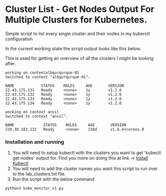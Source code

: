 # Cluster List - Get Nodes Output For Multiple Clusters for Kubernetes.  

Simple script to list every single cluster and their nodes in my kuberctl configuration

In the current working state the script output looks like this below. 

This is used for getting an overview of all the clusters I might be looking after.

``` 
working on contextalbqurqurque-01
Switched to context "albqurqurque-01".

NAME            STATUS    ROLES     AGE       VERSION
22.43.175.131   Ready     <none>    1y        v1.2.6
22.43.175.132   Ready     <none>    1y        v1.2.6
22.43.175.133   Ready     <none>    1y        v1.2.6
22.43.175.134   Ready     <none>    1y        v1.2.6

working on context anvil
Switched to context "anvil".

NAME             STATUS    ROLES     AGE       VERSION
234.30.183.132   Ready     <none>    216d      v1.6.4+coreos.0
```

### Installation and running

1. You will need to setup kubectl with the clusters you want to get 'kubectl get nodes' output for. Find you more on doing this at link -> [Install Kubectl](https://kubernetes.io/docs/tasks/tools/install-kubectl/)
2. You will need to add the cluster names you want this script to run over to the lab_clusters.txt file.
3. Run the script with the below command

```
python3 kube_monitor_v1.py
```




